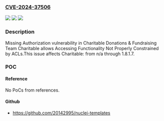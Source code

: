 ### [CVE-2024-37506](https://cve.mitre.org/cgi-bin/cvename.cgi?name=CVE-2024-37506)
![](https://img.shields.io/static/v1?label=Product&message=Charitable&color=blue)
![](https://img.shields.io/static/v1?label=Version&message=n%2Fa&color=blue)
![](https://img.shields.io/static/v1?label=Vulnerability&message=CWE-862%20Missing%20Authorization&color=brighgreen)

### Description

Missing Authorization vulnerability in Charitable Donations & Fundraising Team Charitable allows Accessing Functionality Not Properly Constrained by ACLs.This issue affects Charitable: from n/a through 1.8.1.7.

### POC

#### Reference
No PoCs from references.

#### Github
- https://github.com/20142995/nuclei-templates

